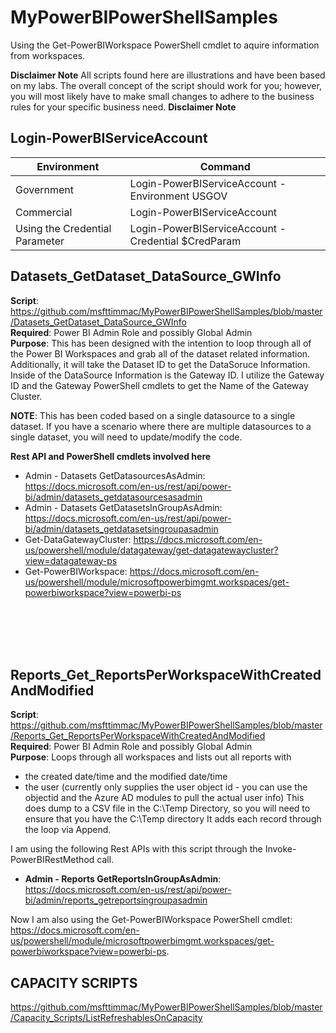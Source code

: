 # MyPowerBIPowerShellSamples
Using the Get-PowerBIWorkspace PowerShell cmdlet to aquire information from workspaces.

**Disclaimer Note**
All scripts found here are illustrations and have been based on my labs.  The overall concept of the script should work for you; however, you will most likely have to make small changes to adhere to the business rules for your specific business need.
**Disclaimer Note**

## Login-PowerBIServiceAccount
| Environment | Command |
| --- | --- |
| Government | Login-PowerBIServiceAccount -Environment USGOV |
| Commercial | Login-PowerBIServiceAccount |
| Using the Credential Parameter | Login-PowerBIServiceAccount -Credential $CredParam |



## Datasets_GetDataset_DataSource_GWInfo
**Script**: https://github.com/msfttimmac/MyPowerBIPowerShellSamples/blob/master/Datasets_GetDataset_DataSource_GWInfo
<br>
**Required**: Power BI Admin Role and possibly Global Admin<br>
**Purpose**:
This has been designed with the intention to loop through all of the Power BI Workspaces and grab all of the dataset related information.  Additionally, it will take the Dataset ID to get the DataSoruce Information.  Inside of the DataSource Information is the Gateway ID.  I utilize the Gateway ID and the Gateway PowerShell cmdlets to get the Name of the Gateway Cluster.

**NOTE**: This has been coded based on a single datasource to a single dataset.  If you have a scenario where there are multiple datasources to a single dataset, you will need to update/modify the code.

**Rest API and PowerShell cmdlets involved here**
* Admin - Datasets GetDatasourcesAsAdmin: https://docs.microsoft.com/en-us/rest/api/power-bi/admin/datasets_getdatasourcesasadmin
* Admin - Datasets GetDatasetsInGroupAsAdmin: https://docs.microsoft.com/en-us/rest/api/power-bi/admin/datasets_getdatasetsingroupasadmin
* Get-DataGatewayCluster: https://docs.microsoft.com/en-us/powershell/module/datagateway/get-datagatewaycluster?view=datagateway-ps
* Get-PowerBIWorkspace: https://docs.microsoft.com/en-us/powershell/module/microsoftpowerbimgmt.workspaces/get-powerbiworkspace?view=powerbi-ps

<br><br><br><br>


## Reports_Get_ReportsPerWorkspaceWithCreatedAndModified
**Script**: https://github.com/msfttimmac/MyPowerBIPowerShellSamples/blob/master/Reports_Get_ReportsPerWorkspaceWithCreatedAndModified <br>
**Required**: Power BI Admin Role and possibly Global Admin<br>
**Purpose**:
Loops through all workspaces and lists out all reports with 
 - the created date/time and the modified date/time
 - the user (currently only supplies the user object id - you can use the objectid and the Azure AD modules to pull the actual user info)
This does dump to a CSV file in the C:\Temp Directory, so you will need to ensure that you have the C:\Temp directory
It adds each record through the loop via Append.

I am using the following Rest APIs with this script through the Invoke-PowerBIRestMethod call.
 - **Admin - Reports GetReportsInGroupAsAdmin**: https://docs.microsoft.com/en-us/rest/api/power-bi/admin/reports_getreportsingroupasadmin
 
Now I am also using the Get-PowerBIWorkspace PowerShell cmdlet: https://docs.microsoft.com/en-us/powershell/module/microsoftpowerbimgmt.workspaces/get-powerbiworkspace?view=powerbi-ps.


## CAPACITY SCRIPTS
https://github.com/msfttimmac/MyPowerBIPowerShellSamples/blob/master/Capacity_Scripts/ListRefreshablesOnCapacity




